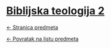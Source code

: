 # [Biblijska teologija 2](https://www.github.com/studosi-fer/BIBTEO2)
[<- Stranica predmeta](https://www.fer.unizg.hr/predmet/bibteo2)

[<- Povratak na listu predmeta](https://www.github.com/studosi/FER)